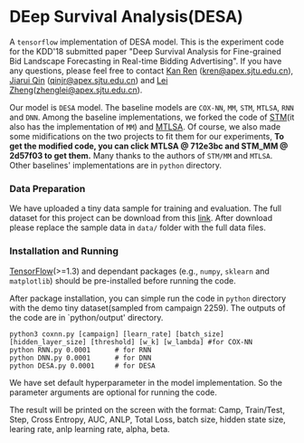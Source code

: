 # DEep Survival Analysis(DESA)
A `tensorflow` implementation of DESA model. This is the experiment code for the KDD'18 submitted paper "Deep Survival Analysis for Fine-grained Bid Landscape Forecasting in Real-time Bidding Advertising". 
If you have any questions, please feel free to contact [Kan Ren](http://apex.sjtu.edu.cn/members/kren) (kren@apex.sjtu.edu.cn), [Jiarui Qin](http://apex.sjtu.edu.cn/members/qinjr) (qinjr@apex.sjtu.edu.cn) and [Lei Zheng](http://apex.sjtu.edu.cn/members/zhenglei)(zhenglei@apex.sjtu.edu.cn).

Our model is `DESA` model. The baseline models are `COX-NN`, `MM`, `STM`, `MTLSA`, `RNN` and `DNN`.
Among the baseline implementations, we forked the code of [STM](https://github.com/zeromike/bid-lands)(it also has the implementation of `MM`) and [MTLSA](https://github.com/MLSurvival/MTLSA).
Of course, we also made some midifications on the two projects to fit them for our experiments, **To get the modified code, you can click MTLSA @ 712e3bc and STM_MM @ 2d57f03 to get them.** Many thanks to the authors of `STM/MM` and `MTLSA`.
Other baselines' implementations are in `python` directory.

### Data Preparation
We have uploaded a tiny data sample for training and evaluation.
The full dataset for this project can be download from this [link](http://apex.sjtu.edu.cn/datasets/14).
After download please replace the sample data in `data/` folder with the full data files.

### Installation and Running
[TensorFlow](https://www.tensorflow.org/)(>=1.3) and dependant packages (e.g., `numpy`, `sklearn` and `matplotlib`) should be pre-installed before running the code. 

After package installation, you can simple run the code in `python` directory with the demo tiny dataset(sampled from campaign 2259). The outputs of the code are in `python/output' directory.

```
python3 coxnn.py [campaign] [learn_rate] [batch_size] [hidden_layer_size] [threshold] [w_k] [w_lambda] #for COX-NN
python RNN.py 0.0001      # for RNN
python DNN.py 0.0001      # for DNN
python DESA.py 0.0001     # for DESA
```
We have set default hyperparameter in the model implementation. So the parameter arguments are optional for running the code.

The result will be printed on the screen with the format: 
Camp, Train/Test,  Step,  Cross Entropy, AUC, ANLP, Total Loss, batch size, hidden state size, learing rate, anlp learning rate, alpha, beta.
